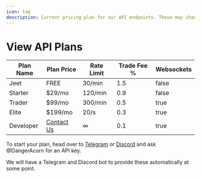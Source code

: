 ```yaml
---
icon: tag
description: Current pricing plan for our API endpoints. These may change at any time.
---
```


# View API Plans

<table><thead><tr><th>Plan Name</th><th>Plan Price</th><th>Rate Limit</th><th data-type="number">Trade Fee %</th><th data-type="checkbox">Websockets</th></tr></thead><tbody><tr><td>Jeet</td><td>FREE</td><td>30/min</td><td>1.5</td><td>false</td></tr><tr><td>Starter</td><td>$29/mo</td><td>120/min</td><td>0.9</td><td>false</td></tr><tr><td>Trader</td><td>$99/mo</td><td>300/min</td><td>0.5</td><td>true</td></tr><tr><td>Elite</td><td>$199/mo</td><td>20/s</td><td>0.3</td><td>true</td></tr><tr><td>Developer</td><td><a href="https://discord.gg/BRxeHgm5q7">Contact Us</a></td><td>∞</td><td>0.1</td><td>true</td></tr></tbody></table>

To start your plan, head over to [Telegram](https://t.me/+v1I68KO6fSpiZmQx) or [Discord](https://discord.gg/BRxeHgm5q7) and ask @DangerAcorn for an API key.

We will have a Telegram and Discord bot to provide these automatically at some point.
